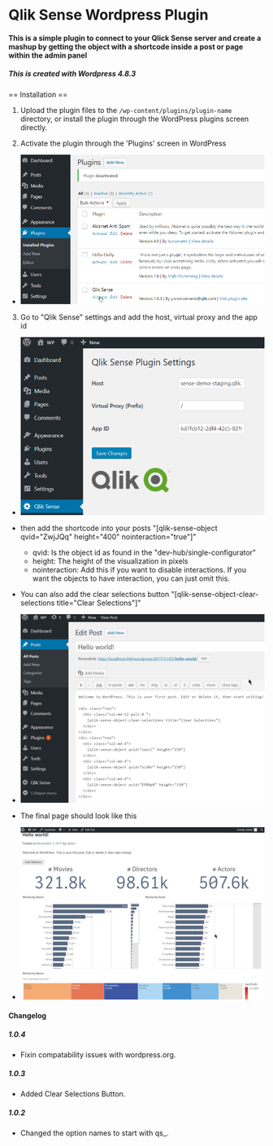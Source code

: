 # Qlik Sense Wordpress Plugin

#### This is a simple plugin to connect to your Qlick Sense server and create a mashup by getting the object with a shortcode inside a post or page within the admin panel

##### This is created with Wordpress 4.8.3

== Installation ==

1. Upload the plugin files to the `/wp-content/plugins/plugin-name` directory, or install the plugin through the WordPress plugins screen directly.

2. Activate the plugin through the 'Plugins' screen in WordPress

- ![Qlik Sense - Activate](/Activate.png?raw=true "Qlik Sense - Activate")

3. Go to "Qlik Sense" settings and add the host, virtual proxy and the app id

- ![Qlik Sense - Settings](/Settings.png?raw=true "Qlik Sense - Settings")

- then add the shortcode into your posts "[qlik-sense-object qvid="ZwjJQq" height="400" nointeraction="true"]"
    - qvid: Is the object id as found in the "dev-hub/single-configurator"
    - height: The height of the visualization in pixels
    - nointeraction: Add this if you want to disable interactions. If you want the objects to have interaction, you can just omit this.
- You can also add the clear selections button "[qlik-sense-object-clear-selections title="Clear Selections"]"

- ![Qlik Sense - Edit Post](/EditPost.png?raw=true "Qlik Sense - Edit Post")

- The final page should look like this

- ![Qlik Sense - Hello World](/Helloworld.png?raw=true "Qlik Sense - Hello World")

#### Changelog

##### 1.0.4
* Fixin compatability issues with wordpress.org.

##### 1.0.3
* Added Clear Selections Button.

##### 1.0.2
* Changed the option names to start with qs_.
